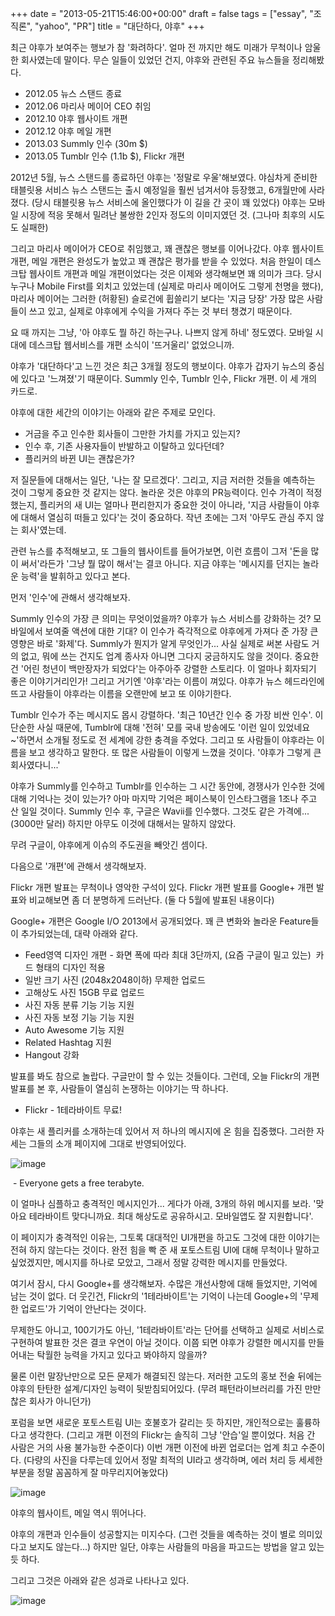 +++
date = "2013-05-21T15:46:00+00:00"
draft = false
tags = ["essay", "조직론", "yahoo", "PR"]
title = "대단하다, 야후"
+++
<p>최근 야후가 보여주는 행보가 참 '화려하다'. 얼마 전 까지만 해도 미래가 무척이나 암울한 회사였는데 말이다. 무슨 일들이 있었던 건지, 야후와 관련된 주요 뉴스들을 정리해봤다.</p>
<p></p>
<ul class="ul1">
<li class="li1">2012.05 뉴스 스탠드 종료</li>
<li class="li1">2012.06 마리사 메이어 CEO 취임</li>
<li class="li1">2012.10 야후 웹사이트 개편</li>
<li class="li1">2012.12 야후 메일 개편</li>
<li class="li1">2013.03 Summly 인수 (30m $)</li>
<li class="li1">2013.05 Tumblr 인수 (1.1b $), Flickr 개편</li>
</ul>
<p>2012년 5월, 뉴스 스탠드를 종료하던 야후는 '정말로 우울'해보였다. 야심차게 준비한 태블릿용 서비스 뉴스 스탠드는 출시 예정일을 훨씬 넘겨서야 등장했고, 6개월만에 사라졌다. (당시 태블릿용 뉴스 서비스에 올인했다가 이 길을 간 곳이 꽤 있었다) 야후는 모바일 시장에 적응 못해서 밀려난 불쌍한 2인자 정도의 이미지였던 것. (그나마 최후의 시도도 실패한)</p>
<p>그리고 마리사 메이어가 CEO로 취임했고, 꽤 괜찮은 행보를 이어나갔다. 야후 웹사이트 개편, 메일 개편은 완성도가 높았고 꽤 괜찮은 평가를 받을 수 있었다. 처음 한일이 데스크탑 웹사이트 개편과 메일 개편이었다는 것은 이제와 생각해보면 꽤 의미가 크다. 당시 누구나 Mobile First를 외치고 있었는데 (실제로 마리사 메이어도 그렇게 천명을 했다), 마리사 메이어는 그러한 (허황된) 슬로건에 휩쓸리기 보다는 '지금 당장' 가장 많은 사람들이 쓰고 있고, 실제로 야후에게 수익을 가져다 주는 것 부터 챙겼기 때문이다.</p>
<p>요 때 까지는 그냥, '아 야후도 뭘 하긴 하는구나. 나쁘지 않게 하네' 정도였다. 모바일 시대에 데스크탑 웹서비스를 개편 소식이 '뜨거울리' 없었으니까.</p>
<p>야후가 '대단하다'고 느낀 것은 최근 3개월 정도의 행보이다. 야후가 갑자기 뉴스의 중심에 있다고 '느껴졌'기 때문이다. Summly 인수, Tumblr 인수, Flickr 개편. 이 세 개의 카드로.</p>
<p>야후에 대한 세간의 이야기는 아래와 같은 주제로 모인다.</p>
<ul>
<li><span>거금을 주고 인수한 회사들이 그만한 가치를 가지고 있는지?</span></li>
<li><span>인수 후, 기존 사용자들이 반발하고 이탈하고 있다던데?</span></li>
<li><span>플리커의 바뀐 UI는 괜찮은가?</span></li>
</ul>
<p>저 질문들에 대해서는 일단, '나는 잘 모르겠다'. 그리고, 지금 저러한 것들을 예측하는 것이 그렇게 중요한 것 같지는 않다. 놀라운 것은 야후의 PR능력이다. 인수 가격이 적정했는지, 플리커의 새 UI는 얼마나 편리한지가 중요한 것이 아니라, '지금 사람들이 야후에 대해서 열심히 떠들고 있다'는 것이 중요하다. 작년 초에는 그저 '아무도 관심 주지 않는 회사'였는데.</p>
<p>관련 뉴스를 추적해보고, 또 그들의 웹사이트를 들어가보면, 이런 흐름이 그저 '돈을 많이 써서'라든가 '그냥 뭘 많이 해서'는 결코 아니다. 지금 야후는 '메시지를 던지는 놀라운 능력'을 발휘하고 있다고 본다.</p>
<p>먼저 '인수'에 관해서 생각해보자.</p>
<p>Summly 인수의 가장 큰 의미는 무엇이었을까? 야후가 뉴스 서비스를 강화하는 것? 모바일에서 보여줄 액션에 대한 기대? 이 인수가 즉각적으로 야후에게 가져다 준 가장 큰 영향은 바로 '화제'다. Summly가 뭔지가 알게 무엇인가... 사실 실제로 써본 사람도 거의 없고, 뭐에 쓰는 건지도 업계 종사자 아니면 그다지 궁금하지도 않을 것이다. 중요한건 '어린 청년이 백만장자가 되었다'는 아주아주 강렬한 스토리다. 이 얼마나 회자되기 좋은 이야기거리인가! 그리고 거기엔 '야후'라는 이름이 껴있다. 야후가 뉴스 헤드라인에 뜨고 사람들이 야후라는 이름을 오랜만에 보고 또 이야기한다.</p>
<p>Tumblr 인수가 주는 메시지도 몹시 강렬하다. '최근 10년간 인수 중 가장 비싼 인수'. 이 단순한 사실 때문에, Tumblr에 대해 '전혀' 모를 국내 방송에도 '이런 일이 있었네요~'하면서 소개될 정도로 전 세계에 강한 충격을 주었다. 그리고 또 사람들이 야후라는 이름을 보고 생각하고 말한다. 또 많은 사람들이 이렇게 느꼈을 것이다. '야후가 그렇게 큰 회사였다니...'</p>
<p>야후가 Summly를 인수하고 Tumblr를 인수하는 그 시간 동안에, 경쟁사가 인수한 것에 대해 기억나는 것이 있는가? 아마 마지막 기억은 페이스북이 인스타그램을 1조나 주고 산 일일 것이다. Summly 인수 후, 구글은 Wavii를 인수했다. 그것도 같은 가격에... (3000만 달러) 하지만 아무도 이것에 대해서는 말하지 않았다.</p>
<p>무려 구글이, 야후에게 이슈의 주도권을 빼앗긴 셈이다.</p>
<p>다음으로 '개편'에 관해서 생각해보자.</p>
<p>Flickr 개편 발표는 무척이나 영악한 구석이 있다. Flickr 개편 발표를 Google+ 개편 발표와 비교해보면 좀 더 분명하게 드러난다. (둘 다 5월에 발표된 내용이다)</p>
<p>Google+ 개편은 Google I/O 2013에서 공개되었다. 꽤 큰 변화와 놀라운 Feature들이 추가되었는데, 대략 아래와 같다.</p>
<ul>
<li>Feed영역 디자인 개편 - 화면 폭에 따라 최대 3단까지, (요즘 구글이 밀고 있는) &nbsp;카드 형태의 디자인 적용</li>
<li>일반 크기 사진 (2048x2048이하) 무제한 업로드</li>
<li>고해상도 사진 15GB 무료 업로드</li>
<li>사진 자동 분류 기능 기능 지원</li>
<li>사진 자동 보정 기능 기능 지원</li>
<li>Auto Awesome 기능 지원</li>
<li>Related Hashtag 지원</li>
<li>Hangout 강화</li>
</ul>
<p>발표를 봐도 참으로 놀랍다. 구글만이 할 수 있는 것들이다. 그런데, 오늘 Flickr의 개편 발표를 본 후, 사람들이 열심히 논쟁하는 이야기는 딱 하나다.</p>
<ul>
<li>Flickr - 1테라바이트 무료!</li>
</ul>
<p>야후는 새 플리커를 소개하는데 있어서 저 하나의 메시지에 온 힘을 집중했다. 그러한 자세는 그들의 소개 페이지에 그대로 반영되어있다.</p>
<p><img alt="image" src="/tumblr_img/2013-05-21--/0f7c2fd26b7d6060b27a0f2d65897cc8f33b2e70ce68ef62b302f21fc02e98ee.png" /></p>
<p>&nbsp;- Everyone gets a free terabyte.</p>
<p>이 얼마나 심플하고 충격적인 메시지인가... 게다가 아래, 3개의 하위 메시지를 보라. '맞아요 테라바이트 맞다니까요. 최대 해상도로 공유하시고. 모바일앱도 잘 지원합니다'.</p>
<p>이 페이지가 충격적인 이유는, 그토록 대대적인 UI개편을 하고도 그것에 대한 이야기는 전혀 하지 않는다는 것이다. 완전 힘을 빡 준 새 포토스트림 UI에 대해 무척이나 말하고 싶었겠지만, 메시지를 하나로 모았고, 그래서 정말 강력한 메시지를 만들었다.</p>
<p>여기서 잠시, 다시 Google+를 생각해보자. 수많은 개선사항에 대해 들었지만, 기억에 남는 것이 없다. 더 웃긴건, Flickr의 '1테라바이트'는 기억이 나는데 Google+의 '무제한 업로드'가 기억이 안난다는 것이다.</p>
<p>무제한도 아니고, 100기가도 아닌, '1테라바이트'라는 단어를 선택하고 실제로 서비스로 구현하여 발표한 것은 결코 우연이 아닐 것이다. 이쯤 되면 야후가 강렬한 메시지를 만들어내는 탁월한 능력을 가지고 있다고 봐야하지 않을까?</p>
<p>물론 이런 말장난만으로 모든 문제가 해결되진 않는다. 저러한 고도의 홍보 전술 뒤에는 야후의 탄탄한 설계/디자인 능력이 뒷받침되어있다. (무려 패턴라이브러리를 가진 만만찮은 회사가 아니던가)</p>
<p>포럼을 보면 새로운 포토스트림 UI는 호불호가 갈리는 듯 하지만, 개인적으로는 훌륭하다고 생각한다. (그리고 개편 이전의 Flickr는 솔직히 그냥 '안습'일 뿐이었다. 처음 간 사람은 거의 사용 불가능한 수준이다) 이번 개편 이전에 바뀐 업로더는 업계 최고 수준이다. (다량의 사진을 다루는데 있어서 정말 최적의 UI라고 생각하며, 에러 처리 등 세세한 부분을 정말 꼼꼼하게 잘 마무리지어놓았다)</p>
<p><img alt="image" src="/tumblr_img/2013-05-21--/db34a481f1e85ec5fe62816d87057ba7a18423beeb34ffcfc9685d5334975251.png" /></p>
<p>야후의 웹사이트, 메일 역시 뛰어나다.</p>
<p>야후의 개편과 인수들이 성공할지는 미지수다. (그런 것들을 예측하는 것이 별로 의미있다고 보지도 않는다...) 하지만 일단, 야후는 사람들의 마음을 파고드는 방법을 알고 있는 듯 하다.</p>
<p>그리고 그것은 아래와 같은 성과로 나타나고 있다.</p>
<p><img alt="image" src="/tumblr_img/2013-05-21--/246eb4a04bef5d0943cd6682a5c7a6b5478bf09a290a85f63afac5d663bef2c9.png" /></p>
<p></p>
<p></p>
<p></p>